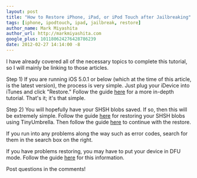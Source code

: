 ```yaml
---
layout: post
title: "How to Restore iPhone, iPad, or iPod Touch after Jailbreaking"
tags: [iphone, ipodtouch, ipad, jailbreak, restore]
author_name: Mark Miyashita
author_url: http://markmiyashita.com
google_plus: 101180624276428786239
date: 2012-02-27 14:14:00 -8
---
```


I have already covered all of the necessary topics to complete this tutorial, so I will mainly be linking to those articles.

Step 1) If you are running iOS 5.0.1 or below (which at the time of this article, is the latest version), the process is very simple. Just plug your iDevice into iTunes and click "Restore." Follow the guide <a href="/how-to-restore-your-iphone-ipod-touch-or-ipad/">here</a> for a more in-depth tutorial. That's it; it's that simple.

Step 2) You will hopefully have your SHSH blobs saved. If so, then this will be extremely simple. Follow the guide <a href="/how-to-use-tinyumbrella-to-update-downgrade-and-restore-your-iphone/">here</a> for restoring your SHSH blobs using TinyUmbrella. Then follow the guide <a href="/how-to-restore-your-iphone-ipod-touch-or-ipad/">here</a> to continue with the restore.

If you run into any problems along the way such as error codes, search for them in the search box on the right.

If you have problems restoring, you may have to put your device in DFU mode. Follow the guide <a href="/how-to-put-your-iphone-in-dfu-mode/">here</a> for this information.

Post questions in the comments!
